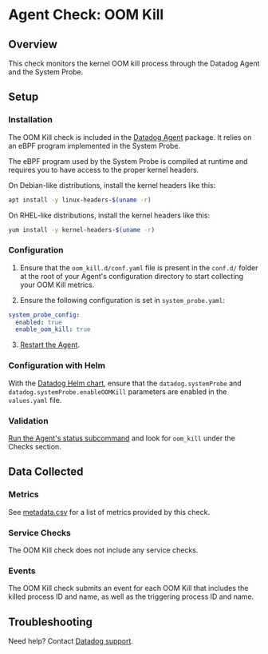 # Agent Check: OOM Kill

## Overview

This check monitors the kernel OOM kill process through the Datadog Agent and the System Probe.

## Setup

### Installation

The OOM Kill check is included in the [Datadog Agent][1] package. It relies on an eBPF program implemented in the System Probe.

The eBPF program used by the System Probe is compiled at runtime and requires you to have access to the proper kernel headers.

On Debian-like distributions, install the kernel headers like this:
```sh
apt install -y linux-headers-$(uname -r)
```

On RHEL-like distributions, install the kernel headers like this:
```sh
yum install -y kernel-headers-$(uname -r)
```

### Configuration

1. Ensure that the `oom_kill.d/conf.yaml` file is present in the `conf.d/` folder at the root of your Agent's configuration directory to start collecting your OOM Kill metrics.

2. Ensure the following configuration is set in `system_probe.yaml`:

```yaml
system_probe_config:
  enabled: true
  enable_oom_kill: true
```

3. [Restart the Agent][2].

### Configuration with Helm

With the [Datadog Helm chart][3], ensure that the `datadog.systemProbe` and `datadog.systemProbe.enableOOMKill` parameters are enabled in the `values.yaml` file.

### Validation

[Run the Agent's status subcommand][4] and look for `oom_kill` under the Checks section.

## Data Collected

### Metrics

See [metadata.csv][5] for a list of metrics provided by this check.

### Service Checks

The OOM Kill check does not include any service checks.

### Events

The OOM Kill check submits an event for each OOM Kill that includes the killed process ID and name, as well as the triggering process ID and name.

## Troubleshooting

Need help? Contact [Datadog support][6].

[1]: https://docs.datadoghq.com/agent/guide/
[2]: https://docs.datadoghq.com/agent/guide/agent-commands/#start-stop-and-restart-the-agent
[3]: https://github.com/helm/charts/tree/master/stable/datadog
[4]: https://docs.datadoghq.com/agent/guide/agent-commands/#agent-status-and-information
[5]: https://github.com/DataDog/integrations-core/blob/master/oom_kill/metadata.csv
[6]: https://docs.datadoghq.com/help/
